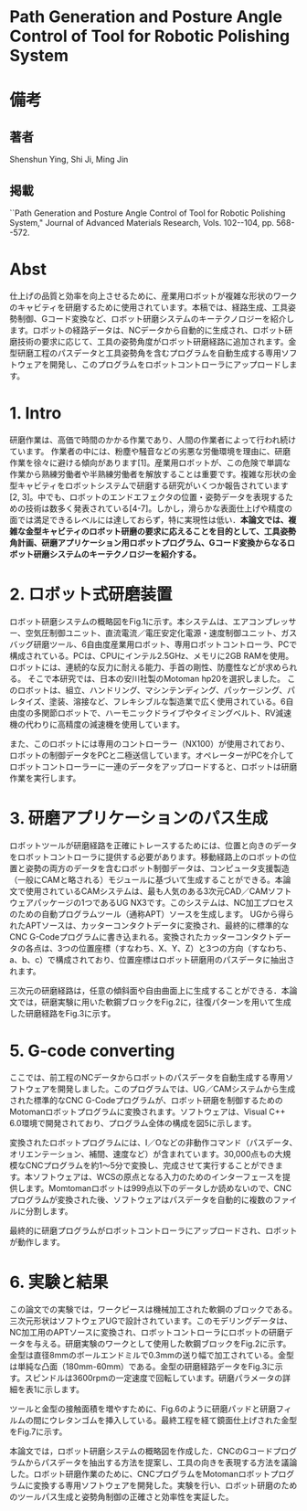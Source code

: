 # Path Generation and Posture Angle Control of Tool for Robotic Polishing System

# 備考
## 著者
Shenshun Ying, Shi Ji, Ming Jin

## 掲載
``Path Generation and Posture Angle Control of Tool for Robotic Polishing System," Journal of Advanced Materials Research, Vols. 102--104, pp. 568--572.


# Abst
仕上げの品質と効率を向上させるために、産業用ロボットが複雑な形状のワークのキャビティを研磨するために使用されています。本稿では、経路生成、工具姿勢制御、Gコード変換など、ロボット研磨システムのキーテクノロジーを紹介します。ロボットの経路データは、NCデータから自動的に生成され、ロボット研磨技術の要求に応じて、工具の姿勢角度がロボット研磨経路に追加されます。金型研磨工程のパスデータと工具姿勢角を含むプログラムを自動生成する専用ソフトウェアを開発し、このプログラムをロボットコントローラにアップロードします。

# 1. Intro

研磨作業は、高価で時間のかかる作業であり、人間の作業者によって行われ続けています。 作業者の中には、粉塵や騒音などの劣悪な労働環境を理由に、研磨作業を徐々に避ける傾向があります[1]。産業用ロボットが、この危険で単調な作業から熟練労働者や半熟練労働者を解放することは重要です。複雑な形状の金型キャビティをロボットシステムで研磨する研究がいくつか報告されています[2, 3]。中でも、ロボットのエンドエフェクタの位置・姿勢データを表現するための技術は数多く発表されている[4-7]。しかし，滑らかな表面仕上げや精度の面では満足できるレベルには達しておらず，特に実現性は低い．**本論文では、複雑な金型キャビティのロボット研磨の要求に応えることを目的として、工具姿勢角計画、研磨アプリケーション用ロボットプログラム、Gコード変換からなるロボット研磨システムのキーテクノロジーを紹介する。**

# 2. ロボット式研磨装置

ロボット研磨システムの概略図をFig.1に示す。本システムは、エアコンプレッサー、空気圧制御ユニット、直流電流／電圧安定化電源・速度制御ユニット、ガスバッグ研磨ツール、6自由度産業用ロボット、専用ロボットコントローラ、PCで構成されている。PCは、CPUにインテル2.5GHz、メモリに2GB RAMを使用。ロボットには、連続的な反力に耐える能力、手首の剛性、防塵性などが求められる。 そこで本研究では、日本の安川社製のMotoman hp20を選択しました。 このロボットは、組立、ハンドリング、マシンテンディング、パッケージング、パレタイズ、塗装、溶接など、フレキシブルな製造業で広く使用されている。6自由度の多関節ロボットで、ハーモニックドライブやタイミングベルト、RV減速機の代わりに高精度の減速機を使用しています。

また、このロボットには専用のコントローラー（NX100）が使用されており、ロボットの制御データをPCと二極送信しています。オペレーターがPCを介してロボットコントローラーに一連のデータをアップロードすると、ロボットは研磨作業を実行します。

# 3. 研磨アプリケーションのパス生成

ロボットツールが研磨経路を正確にトレースするためには、位置と向きのデータをロボットコントローラに提供する必要があります。移動経路上のロボットの位置と姿勢の両方のデータを含むロボット制御データは、コンピュータ支援製造（一般にCAMと略される）モジュールに基づいて生成することができる。本論文で使用されているCAMシステムは、最も人気のある3次元CAD／CAMソフトウェアパッケージの1つであるUG NX3です。このシステムは、NC加工プロセスのための自動プログラムツール（通称APT）ソースを生成します。 UGから得られたAPTソースは、カッターコンタクトデータに変換され、最終的に標準的なCNC G-Codeプログラムに書き込まれる。変換されたカッターコンタクトデータの各点は、3つの位置座標（すなわち、X、Y、Z）と3つの方向（すなわち、a、b、c）で構成されており、位置座標はロボット研磨用のパスデータに抽出されます。

三次元の研磨経路は，任意の傾斜面や自由曲面上に生成することができる．本論文では，研磨実験に用いた軟鋼ブロックをFig.2に，往復パターンを用いて生成した研磨経路をFig.3に示す。

# 5. G-code converting

ここでは、前工程のNCデータからロボットのパスデータを自動生成する専用ソフトウェアを開発しました。このプログラムでは、UG／CAMシステムから生成された標準的なCNC G-Codeプログラムが、ロボット研磨を制御するためのMotomanロボットプログラムに変換されます。ソフトウェアは、Visual C++ 6.0環境で開発されており、プログラム全体の構成を図5に示します。

変換されたロボットプログラムには、I／Oなどの非動作コマンド（パスデータ、オリエンテーション、補間、速度など）が含まれています。30,000点もの大規模なCNCプログラムを約1～5分で変換し、完成させて実行することができます。本ソフトウェアは、WCSの原点となる入力のためのインターフェースを提供します。Momtomanロボットは999点以下のデータしか読めないので、CNCプログラムが変換された後、ソフトウェアはパスデータを自動的に複数のファイルに分割します。

最終的に研磨プログラムがロボットコントローラにアップロードされ、ロボットが動作します。

# 6. 実験と結果

この論文での実験では，ワークピースは機械加工された軟鋼のブロックである。三次元形状はソフトウェアUGで設計されています。このモデリングデータは、NC加工用のAPTソースに変換され、ロボットコントローラにロボットの研磨データを与える。研磨実験のワークとして使用した軟鋼ブロックをFig.2に示す。金型は直径8mmのボールエンドミルで0.3mmの送り幅で加工されている。金型は単純な凸面（180mm-60mm）である。金型の研磨経路データをFig.3に示す。スピンドルは3600rpmの一定速度で回転しています。研磨パラメータの詳細を表1に示します。

ツールと金型の接触面積を増やすために、Fig.6のように研磨パッドと研磨フィルムの間にウレタンゴムを挿入している。最終工程を経て鏡面仕上げされた金型をFig.7に示す。

本論文では，ロボット研磨システムの概略図を作成した．CNCのGコードプログラムからパスデータを抽出する方法を提案し、工具の向きを表現する方法を議論した。ロボット研磨作業のために、CNCプログラムをMotomanロボットプログラムに変換する専用ソフトウェアを開発した。実験を行い、ロボット研磨のためのツールパス生成と姿勢角制御の正確さと効率性を実証した。